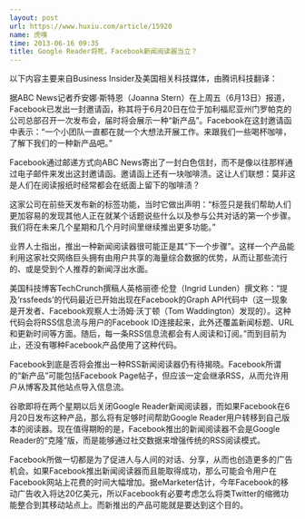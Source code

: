 ```yaml
---
layout: post
url: https://www.huxiu.com/article/15920
name: 虎嗅
time: 2013-06-16 09:35
title: Google Reader将死，Facebook新闻阅读器当立？
---
```

以下内容主要来自Business Insider及美国相关科技媒体，由腾讯科技翻译：

据ABC News记者乔安娜·斯特恩（Joanna Stern）在上周五（6月13日）报道，Facebook已发出一封邀请函，称其将于6月20日在位于加利福尼亚州门罗帕克的公司总部召开一次发布会，届时将会展示一种“新产品”。Facebook在这封邀请函中表示：“一个小团队一直都在就一个大想法开展工作。来跟我们一些喝杯咖啡，了解下我们的一种新产品吧。”

Facebook通过邮递方式向ABC News寄出了一封白色信封，而不是像以往那样通过电子邮件来发出这封邀请函。邀请函上还有一块咖啡渍。这让人们联想：莫非这是人们在阅读报纸时经常都会在纸面上留下的咖啡渍？

这家公司在前些天发布新的标签功能，当时它做出声明：“标签只是我们帮助人们更加容易的发现其他人正在就某个话题说些什么以及参与公共对话的第一个步骤。我们将在未来几个星期和几个月时间里继续推出更多功能。”

业界人士指出，推出一种新闻阅读器很可能正是其“下一个步骤”。这样一个产品能利用这家社交网络巨头拥有由用户共享的海量综合数据的优势，从而让那些流行的、或是受到个人推荐的新闻浮出水面。

美国科技博客TechCrunch撰稿人英格丽德·伦登（Ingrid Lunden）撰文称：“提及‘rssfeeds’的代码最近已开始出现在Facebook的Graph API代码中（这一现象是开发者、Facebook观察人士汤姆·沃丁顿（Tom Waddington）发现的）。这种代码会将RSS信息流与用户的Facebook ID连接起来，此外还覆盖新闻标题、URL和更新时间等方面。随后，每一条RSS信息流都会有人阅读和订阅。”而到目前为止，还没有哪种Facebook产品使用了这种代码。

Facebook到底是否将会推出一种RSS新闻阅读器仍有待揭晓。Facebook所谓的“新产品”可能包括Facebook Page帖子，但应该一定会继承RSS，从而允许用户从博客及其他站点导入信息流。

谷歌即将在两个星期以后关闭Google Reader新闻阅读器，而如果Facebook在6月20日发布这种产品，那么将有足够时间帮助Google Reader用户转移到自己版本的阅读器。现在值得期盼的是，Facebook推出的新闻阅读器不会是Google Reader的“克隆”版，而是能够通过社交数据来增强传统的RSS阅读模式。

Facebook所做一切都是为了促进人与人间的对话、分享，从而也创造更多的广告机会。如果Facebook推出新闻阅读器而且能取得成功，那么可能会令用户在Facebook网站上花费的时间大幅增加。据eMarketer估计，今年Facebook的移动广告收入将达20亿美元，所以Facebook有必要考虑怎么将类Twitter的缩微功能整合到其移动站点上。而新推出的产品可能就是要达到这个目的。


